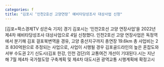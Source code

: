 ```yaml
---
categories: f
title: "김포시 ‘인천2호선 고양연장’ 예비타당성조사 대상사업 신청"
---
```

[김포=팍스경제TV 성은숙 기자] 경기 김포시는 &lsquo;인천2호선 고양 연장사업&rsquo;을 2022년 제4차 예비타당성조사 대상사업으로 4일 신청했다. 인천2호선 고양 연장사업은 독정역에서 분기해 김포 걸포북변역을 경유, 고양 중산지구까지 총연장 19.6km 총 사업비는 2조 830억원으로 추정되는 사업으로, 사업이 시행될 경우 김포골드라인의 높은 혼잡도와 서부 수도권 2기 신도시(김포 한강, 인천 검단)의 교통여건 개선이 기대된다.시는 지난해 7월 제4차 국가철도망 구축계획 및 제4차 대도시권 광역교통 시행계획에 확정고시